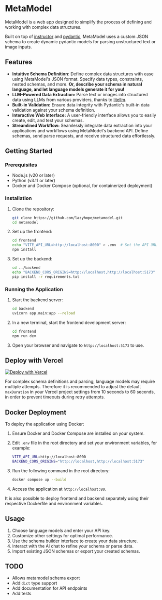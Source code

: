 # MetaModel

MetaModel is a web app designed to simplify the process of defining and working with complex data structures.

Built on top of [instructor](https://github.com/jxnl/instructor) and [pydantic](https://github.com/pydantic/pydantic), MetaModel uses a custom JSON schema to create dynamic pydantic models for parsing unstructured text or image inputs.

## Features

- **Intuitive Schema Definition:** Define complex data structures with ease using MetaModel's JSON format. Specify data types, constraints, nested schemas, and more. **Or, describe your schema in natural language, and let language models generate it for you!**
- **LLM-Powered Data Extraction:** Parse text or images into structured data using LLMs from various providers, thanks to [litellm](https://github.com/BerriAI/litellm).
- **Built-in Validation:** Ensure data integrity with Pydantic's built-in data validation against your schema definition.
- **Interactive Web Interface:**  A user-friendly interface allows you to easily create, edit, and test your schemas.
- **Streamlined Workflow:**  Seamlessly integrate data extraction into your applications and workflows using MetaModel's backend API. Define schemas, send parse requests, and receive structured data effortlessly.

## Getting Started

### Prerequisites

- Node.js (v20 or later)
- Python (v3.11 or later)
- Docker and Docker Compose (optional, for containerized deployment)

### Installation

1. Clone the repository:

   ```sh
   git clone https://github.com/lazyhope/metamodel.git
   cd metamodel
   ```

2. Set up the frontend:

   ```sh
   cd frontend
   echo "VITE_API_URL=http://localhost:8000" > .env  # Set the API URL
   npm install
   ```

3. Set up the backend:

   ```sh
   cd ../backend
   echo "BACKEND_CORS_ORIGINS=http://localhost,http://localhost:5173" > .env  # Set the CORS origins separated by commas
   pip install -r requirements.txt
   ```

### Running the Application

1. Start the backend server:

   ```sh
   cd backend
   uvicorn app.main:app --reload
   ```

2. In a new terminal, start the frontend development server:

   ```sh
   cd frontend
   npm run dev
   ```

3. Open your browser and navigate to `http://localhost:5173` to use.

## Deploy with Vercel

[![Deploy with Vercel](https://vercel.com/button)](https://vercel.com/new/clone?repository-url=https%3A%2F%2Fgithub.com%2Flazyhope%2Fmetamodel)

For complex schema definitions and parsing, language models may require multiple attempts. Therefore it is recommended to adjust the default `maxDuration` in your Vercel project settings from 10 seconds to 60 seconds, in order to prevent timeouts during retry attempts.

## Docker Deployment

To deploy the application using Docker:

1. Ensure Docker and Docker Compose are installed on your system.
2. Edit `.env` file in the root directory and set your environment variables, for example:

   ```sh
   VITE_API_URL=http://localhost:8000
   BACKEND_CORS_ORIGINS="http://localhost,http://localhost:5173"
   ```

3. Run the following command in the root directory:

   ```sh
   docker compose up --build
   ```

4. Access the application at `http://localhost:80`.

It is also possible to deploy frontend and backend separately using their respective Dockerfile and environment variables.

## Usage

1. Choose language models and enter your API key.
2. Customize other settings for optimal performance.
3. Use the schema builder interface to create your data structure.
4. Interact with the AI chat to refine your schema or parse data.
5. Import existing JSON schemas or export your created schemas.

## TODO

- Allows metamodel schema export
- Add `dict` type support
- Add documentation for API endpoints
- Add tests
